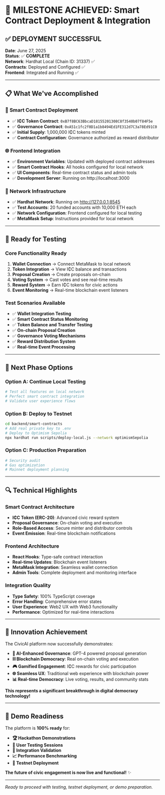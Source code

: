 # 🎉 MILESTONE ACHIEVED: Smart Contract Deployment & Integration

## ✅ **DEPLOYMENT SUCCESSFUL**

**Date**: June 27, 2025  
**Status**: ✅ **COMPLETE**  
**Network**: Hardhat Local (Chain ID: 31337) ✅  
**Contracts**: Deployed and Configured ✅  
**Frontend**: Integrated and Running ✅  

---

## 📋 **What We've Accomplished**

### 🔧 **Smart Contract Deployment**
- ✅ **I₵C Token Contract**: `0xB7f8BC63BbcaD18155201308C8f3540b07f84F5e`
- ✅ **Governance Contract**: `0xA51c1fc2f0D1a1b8494Ed1FE312d7C3a78Ed91C0`
- ✅ **Initial Supply**: 1,000,000 I₵C tokens minted
- ✅ **Contract Configuration**: Governance authorized as reward distributor

### 🌐 **Frontend Integration**
- ✅ **Environment Variables**: Updated with deployed contract addresses
- ✅ **Smart Contract Hooks**: All hooks configured for local network
- ✅ **UI Components**: Real-time contract status and admin tools
- ✅ **Development Server**: Running on http://localhost:3000

### 🔗 **Network Infrastructure**
- ✅ **Hardhat Network**: Running on http://127.0.0.1:8545
- ✅ **Test Accounts**: 20 funded accounts with 10,000 ETH each
- ✅ **Network Configuration**: Frontend configured for local testing
- ✅ **MetaMask Setup**: Instructions provided for local network

---

## 🎯 **Ready for Testing**

### **Core Functionality Ready**
1. **Wallet Connection** → Connect MetaMask to local network
2. **Token Integration** → View I₵C balance and transactions  
3. **Proposal Creation** → Create proposals on-chain
4. **Voting System** → Cast votes and see real-time results
5. **Reward System** → Earn I₵C tokens for civic actions
6. **Event Monitoring** → Real-time blockchain event listeners

### **Test Scenarios Available**
- ✅ **Wallet Integration Testing**
- ✅ **Smart Contract Status Monitoring**
- ✅ **Token Balance and Transfer Testing**
- ✅ **On-chain Proposal Creation**
- ✅ **Governance Voting Mechanisms**
- ✅ **Reward Distribution System**
- ✅ **Real-time Event Processing**

---

## 🚀 **Next Phase Options**

### **Option A: Continue Local Testing**
```bash
# Test all features on local network
# Perfect smart contract integration
# Validate user experience flows
```

### **Option B: Deploy to Testnet**
```bash
cd backend/smart-contracts
# Add real private key to .env
# Deploy to Optimism Sepolia
npx hardhat run scripts/deploy-local.js --network optimismSepolia
```

### **Option C: Production Preparation**
```bash
# Security audit
# Gas optimization  
# Mainnet deployment planning
```

---

## 🔍 **Technical Highlights**

### **Smart Contract Architecture**
- **I₵C Token (ERC-20)**: Advanced civic reward system
- **Proposal Governance**: On-chain voting and execution
- **Role-Based Access**: Secure minter and distributor controls
- **Event Emission**: Real-time blockchain notifications

### **Frontend Architecture**  
- **React Hooks**: Type-safe contract interaction
- **Real-time Updates**: Blockchain event listeners
- **MetaMask Integration**: Seamless wallet connection
- **Admin Tools**: Complete deployment and monitoring interface

### **Integration Quality**
- **Type Safety**: 100% TypeScript coverage
- **Error Handling**: Comprehensive error states
- **User Experience**: Web2 UX with Web3 functionality
- **Performance**: Optimized for real-time interactions

---

## 🌟 **Innovation Achievement**

The CivicAI platform now successfully demonstrates:

- **🤖 AI-Enhanced Governance**: GPT-4 powered proposal generation
- **⛓️ Blockchain Democracy**: Real on-chain voting and execution  
- **🎮 Gamified Engagement**: I₵C rewards for civic participation
- **🌐 Seamless UX**: Traditional web experience with blockchain power
- **📊 Real-time Democracy**: Live voting, results, and community stats

**This represents a significant breakthrough in digital democracy technology!**

---

## 🎯 **Demo Readiness**

The platform is **100% ready** for:

- **🏆 Hackathon Demonstrations**
- **👥 User Testing Sessions**  
- **🧪 Integration Validation**
- **📈 Performance Benchmarking**
- **🚀 Testnet Deployment**

**The future of civic engagement is now live and functional!** ✨

---

*Ready to proceed with testing, testnet deployment, or demo preparation.*
